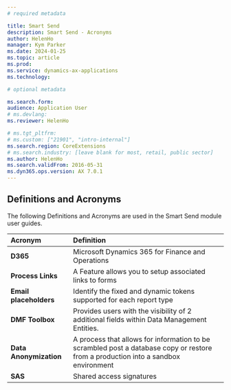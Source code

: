 ```yaml
---
# required metadata

title: Smart Send
description: Smart Send - Acronyms
author: HelenHo
manager: Kym Parker
ms.date: 2024-01-25
ms.topic: article
ms.prod: 
ms.service: dynamics-ax-applications
ms.technology: 

# optional metadata

ms.search.form:  
audience: Application User
# ms.devlang: 
ms.reviewer: HelenHo

# ms.tgt_pltfrm: 
# ms.custom: ["21901", "intro-internal"]
ms.search.region: CoreExtensions
# ms.search.industry: [leave blank for most, retail, public sector]
ms.author: HelenHo
ms.search.validFrom: 2016-05-31
ms.dyn365.ops.version: AX 7.0.1
---
```


## Definitions and Acronyms

The following Definitions and Acronyms are used in the Smart Send module user guides.

Acronym	    | Definition
:--         |:--
**D365**	  | Microsoft Dynamics 365 for Finance and Operations
**Process Links**	  | A Feature allows you to setup associated links to forms
**Email placeholders**	  | Identify the fixed and dynamic tokens supported for each report type
**DMF Toolbox**	  | Provides users with the visibility of 2 additional fields within Data Management Entities.
**Data Anonymization**	  |  A process that allows for information to be scrambled post a database copy or restore from a production into a sandbox environment
**SAS**	  | Shared access signatures

